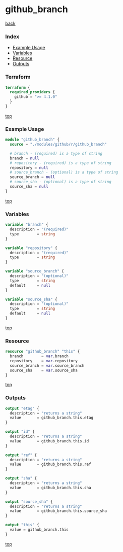# github_branch

[back](../github.md)

### Index

- [Example Usage](#example-usage)
- [Variables](#variables)
- [Resource](#resource)
- [Outputs](#outputs)

### Terraform

```terraform
terraform {
  required_providers {
    github = ">= 4.1.0"
  }
}
```

[top](#index)

### Example Usage

```terraform
module "github_branch" {
  source = "./modules/github/r/github_branch"

  # branch - (required) is a type of string
  branch = null
  # repository - (required) is a type of string
  repository = null
  # source_branch - (optional) is a type of string
  source_branch = null
  # source_sha - (optional) is a type of string
  source_sha = null
}
```

[top](#index)

### Variables

```terraform
variable "branch" {
  description = "(required)"
  type        = string
}

variable "repository" {
  description = "(required)"
  type        = string
}

variable "source_branch" {
  description = "(optional)"
  type        = string
  default     = null
}

variable "source_sha" {
  description = "(optional)"
  type        = string
  default     = null
}
```

[top](#index)

### Resource

```terraform
resource "github_branch" "this" {
  branch        = var.branch
  repository    = var.repository
  source_branch = var.source_branch
  source_sha    = var.source_sha
}
```

[top](#index)

### Outputs

```terraform
output "etag" {
  description = "returns a string"
  value       = github_branch.this.etag
}

output "id" {
  description = "returns a string"
  value       = github_branch.this.id
}

output "ref" {
  description = "returns a string"
  value       = github_branch.this.ref
}

output "sha" {
  description = "returns a string"
  value       = github_branch.this.sha
}

output "source_sha" {
  description = "returns a string"
  value       = github_branch.this.source_sha
}

output "this" {
  value = github_branch.this
}
```

[top](#index)